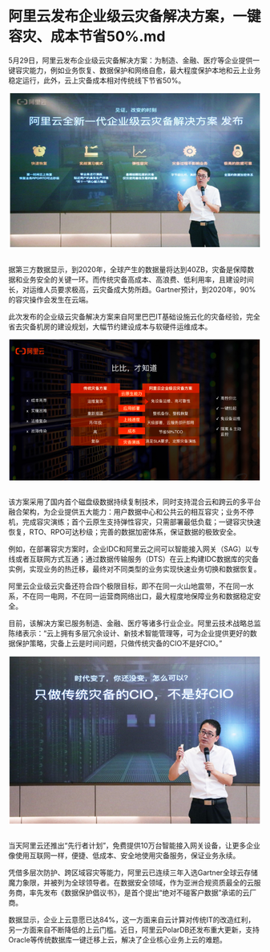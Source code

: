 # 阿里云发布企业级云灾备解决方案，一键容灾、成本节省50%.md

5月29日，阿里云发布企业级云灾备解决方案：为制造、金融、医疗等企业提供一键容灾能力，例如业务恢复、数据保护和网络自愈，最大程度保护本地和云上业务稳定运行，此外，云上灾备成本相对传统线下节省50%。

<div style="text-align:center" align="center">
<img src="/images/阿里云发布企业级云灾备解决方案1.png" align="center" />
</div>
</br>

据第三方数据显示，到2020年，全球产生的数据量将达到40ZB，灾备是保障数据和业务安全的关键一环。而传统灾备高成本、高浪费、低利用率，且建设时间长，对运维人员要求极高，云灾备成大势所趋。Gartner预计，到2020年，90%的容灾操作会发生在云端。

此次发布的企业级云灾备解决方案来自阿里巴巴IT基础设施云化的灾备经验，完全省去灾备机房的建设规划，大幅节约建设成本与软硬件运维成本。

<div style="text-align:center" align="center">
<img src="/images/阿里云发布企业级云灾备解决方案2.png" align="center" />
</div>
</br>

该方案采用了国内首个磁盘级数据持续复制技术，同时支持混合云和跨云的多平台融合架构，为企业提供五大能力：用户数据中心和公共云的相互容灾；业务不停机，完成容灾演练；首个云原生支持弹性容灾，只需部署最低负载；一键容灾快速恢复，RTO、RPO可达秒级；完善的数据加密体系，保证数据的极致安全。

例如，在部署容灾方案时，企业IDC和阿里云之间可以智能接入网关（SAG）以专线或者互联网方式互通；通过数据传输服务（DTS）在云上构建IDC数据库的灾备实例，实现业务的热迁移，最终对不同类型的业务实现快速业务切换和数据恢复。

阿里云企业级云灾备还符合四个极限目标，即不在同一火山地震带，不在同一水系，不在同一电网，不在同一运营商网络出口，最大程度地保障业务和数据稳定安全。

目前，该解决方案已服务制造、金融、医疗等诸多行业企业。阿里云技术战略总监陈绪表示：“云上拥有多层冗余设计、新技术智能管理等，可为企业提供更好的数据保护策略，灾备上云是时间问题，只做传统灾备的CIO不是好CIO。”

<div style="text-align:center" align="center">
<img src="/images/阿里云发布企业级云灾备解决方案3.png" align="center" />
</div>
</br>

当天阿里云还推出“先行者计划”，免费提供10万台智能接入网关设备，让更多企业像使用互联网一样，便捷、低成本、安全地使用灾备服务，保证业务永续。

凭借多层次防护、跨区域容灾等能力，阿里云已连续三年入选Gartner全球云存储魔力象限，并被列为全球领导者。在数据安全领域，作为亚洲合规资质最全的云服务商，率先发布《数据保护倡议书》，是首个提出“绝对不碰客户数据”承诺的云厂商。

数据显示，企业上云意愿已达84%，这一方面来自云计算对传统IT的改造红利，另一方面来自不断降低的上云门槛。近日，阿里云PolarDB还发布重大更新，支持Oracle等传统数据库一键迁移上云，解决了企业核心业务上云的难题。

